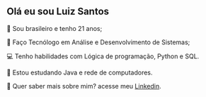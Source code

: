 ## Olá eu sou Luiz Santos

👋 Sou brasileiro e tenho 21 anos; 

📖 Faço Tecnólogo em Análise e Desenvolvimento de Sistemas;

💻 Tenho habilidades com Lógica de programação, Python e SQL.

📃 Estou estudando Java e rede de computadores.

📌 Quer saber mais sobre mim? acesse meu [Linkedin](https://www.linkedin.com/in/luiz-santos-a754232b9/).
